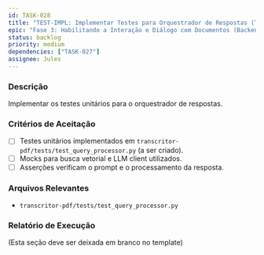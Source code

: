 ```yaml
---
id: TASK-028
title: "TEST-IMPL: Implementar Testes para Orquestrador de Respostas (Transcritor-PDF)"
epic: "Fase 3: Habilitando a Interação e Diálogo com Documentos (Backend do Transcritor-PDF)"
status: backlog
priority: medium
dependencies: ["TASK-027"]
assignee: Jules
---
```


### Descrição

Implementar os testes unitários para o orquestrador de respostas.

### Critérios de Aceitação

- [ ] Testes unitários implementados em `transcritor-pdf/tests/test_query_processor.py` (a ser criado).
- [ ] Mocks para busca vetorial e LLM client utilizados.
- [ ] Asserções verificam o prompt e o processamento da resposta.

### Arquivos Relevantes

* `transcritor-pdf/tests/test_query_processor.py`

### Relatório de Execução

(Esta seção deve ser deixada em branco no template)
